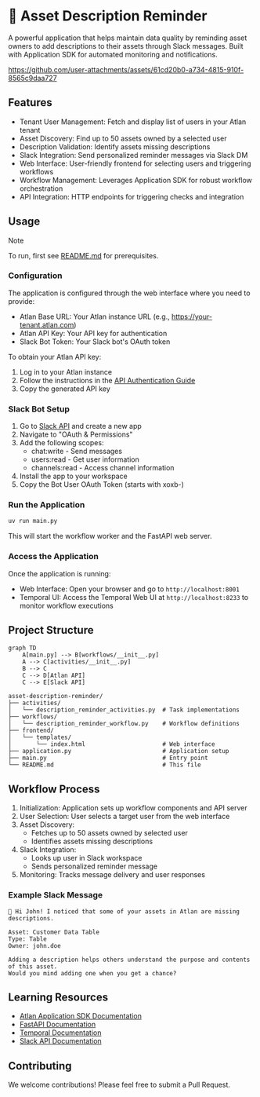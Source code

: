 # 📝 Asset Description Reminder

A powerful application that helps maintain data quality by reminding asset owners to add descriptions to their assets through Slack messages. Built with Application SDK for automated monitoring and notifications.


https://github.com/user-attachments/assets/61cd20b0-a734-4815-910f-8565c9daa727


## Features

- Tenant User Management: Fetch and display list of users in your Atlan tenant
- Asset Discovery: Find up to 50 assets owned by a selected user
- Description Validation: Identify assets missing descriptions
- Slack Integration: Send personalized reminder messages via Slack DM
- Web Interface: User-friendly frontend for selecting users and triggering workflows
- Workflow Management: Leverages Application SDK for robust workflow orchestration
- API Integration: HTTP endpoints for triggering checks and integration

## Usage

> [!NOTE]
> To run, first see [README.md](../README.md) for prerequisites.

### Configuration

The application is configured through the web interface where you need to provide:

- Atlan Base URL: Your Atlan instance URL (e.g., https://your-tenant.atlan.com)
- Atlan API Key: Your API key for authentication
- Slack Bot Token: Your Slack bot's OAuth token

To obtain your Atlan API key:

1. Log in to your Atlan instance
2. Follow the instructions in the [API Authentication Guide](https://ask.atlan.com/hc/en-us/articles/8312649180049-API-authentication)
3. Copy the generated API key

### Slack Bot Setup

1. Go to [Slack API](https://api.slack.com/apps) and create a new app
2. Navigate to "OAuth & Permissions"
3. Add the following scopes:
   - chat:write - Send messages
   - users:read - Get user information
   - channels:read - Access channel information
4. Install the app to your workspace
5. Copy the Bot User OAuth Token (starts with xoxb-)

### Run the Application

```bash
uv run main.py
```

This will start the workflow worker and the FastAPI web server.

### Access the Application

Once the application is running:

- Web Interface: Open your browser and go to `http://localhost:8001`
- Temporal UI: Access the Temporal Web UI at `http://localhost:8233` to monitor workflow executions

## Project Structure

```mermaid
graph TD
    A[main.py] --> B[workflows/__init__.py]
    A --> C[activities/__init__.py]
    B --> C
    C --> D[Atlan API]
    C --> E[Slack API]
```

```
asset-description-reminder/
├── activities/
│   └── description_reminder_activities.py  # Task implementations
├── workflows/
│   └── description_reminder_workflow.py    # Workflow definitions
├── frontend/
│   └── templates/
│       └── index.html                      # Web interface
├── application.py                          # Application setup
├── main.py                                 # Entry point
└── README.md                               # This file
```

## Workflow Process

1. Initialization: Application sets up workflow components and API server
2. User Selection: User selects a target user from the web interface
3. Asset Discovery:
   - Fetches up to 50 assets owned by selected user
   - Identifies assets missing descriptions
4. Slack Integration:
   - Looks up user in Slack workspace
   - Sends personalized reminder message
5. Monitoring: Tracks message delivery and user responses

### Example Slack Message

```
👋 Hi John! I noticed that some of your assets in Atlan are missing descriptions.

Asset: Customer Data Table
Type: Table
Owner: john.doe

Adding a description helps others understand the purpose and contents of this asset.
Would you mind adding one when you get a chance?
```

## Learning Resources

- [Atlan Application SDK Documentation](https://github.com/atlanhq/application-sdk/tree/main/docs)
- [FastAPI Documentation](https://fastapi.tiangolo.com/)
- [Temporal Documentation](https://docs.temporal.io/)
- [Slack API Documentation](https://api.slack.com/docs)

## Contributing

We welcome contributions! Please feel free to submit a Pull Request.
